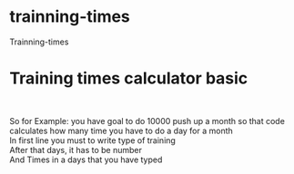 # trainning-times
Trainning-times
<h1>Training times calculator basic</h1>
<br />
<p>
<span>So for Example: you have goal to do 10000 push up a month so that code calculates how many time you have to do a day for a month </span>
<br />
<span>In first line you must to write type of training <br /> After that days, it  has to be number <br /> And Times in a days that you have typed </span>
</p>
